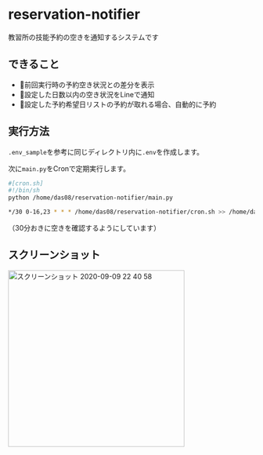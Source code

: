 # reservation-notifier
教習所の技能予約の空きを通知するシステムです

## できること
- 🌸前回実行時の予約空き状況との差分を表示
- 🔔設定した日数以内の空き状況をLineで通知
- 📗設定した予約希望日リストの予約が取れる場合、自動的に予約

## 実行方法
`.env_sample`を参考に同じディレクトリ内に`.env`を作成します。  

次に`main.py`をCronで定期実行します。  

```bash
#[cron.sh]
#!/bin/sh
python /home/das08/reservation-notifier/main.py
```

```bash
*/30 0-16,23 * * * /home/das08/reservation-notifier/cron.sh >> /home/das08/reservation-notifier/.log 2>&1
```

（30分おきに空きを確認するようにしています）

## スクリーンショット
<img width="360" alt="スクリーンショット 2020-09-09 22 40 58" src="https://user-images.githubusercontent.com/41512077/92606122-9178b780-f2ed-11ea-8282-bbbdf22b8ada.png">
